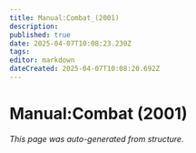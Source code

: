 ```yaml
---
title: Manual:Combat_(2001)
description: 
published: true
date: 2025-04-07T10:08:23.230Z
tags: 
editor: markdown
dateCreated: 2025-04-07T10:08:20.692Z
---
```


# Manual:Combat (2001)

*This page was auto-generated from structure.*